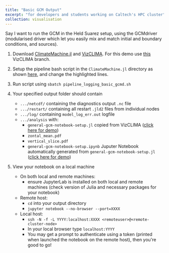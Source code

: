 ```yaml
---
title: "Basic GCM Output"
excerpt: "for developers and students working on Caltech's HPC cluster"
collection: visualisation
---
```


Say I want to run the GCM in the Held Suarez setup, using the GCMdriver (modularised driver which let you easily mix and match initial and boundary conditions, and sources).

1. Download [ClimateMachine.jl](https://github.com/CliMA/ClimateMachine.jl) and [VizCLIMA](https://github.com/CliMA/VizCLIMA.jl). For this demo use [this](https://github.com/CliMA/VizCLIMA.jl/tree/ln/prep-for-merge) VizCLIMA branch.

2. Setup the pipeline bash script in the `ClimateMachine.jl` directory as shown [here](https://github.com/CliMA/ClimateMachine.jl/blob/1d90c69dd687850c22c79a555c780919987b2e7a/pipeline_logging_basic_gcmd.sh#L20-L29), and change the highlighted lines.

3. Run script using `sbatch pipeline_logging_basic_gcmd.sh`

4. Your specified output folder should contain
    - `.../netcdf/` containing the diagnostics output `.nc` file
    - `.../restart/` containing all restart `.jld2` files from individual nodes
    - `.../log/` containing `model_log_err.out` logfile
    - `.../analysis` with:
        - `general-gcm-notebook-setup.jl` copied from VizCLIMA ([click here for demo](https://github.com/LenkaNovak/LenkaNovak.github.io/blob/master/files/general-gcm-notebook-setup.jl))
        - `zontal_mean.pdf`
        - `vertical_slice.pdf`
        - `general-gcm-notebook-setup.ipynb` Juputer Notebook automatically generated from `general-gcm-notebook-setup.jl` ([click here for demo](https://github.com/LenkaNovak/LenkaNovak.github.io/blob/master/files/general-gcm-notebook-setup.ipynb))

5. View your notebook on a local machine
    - On both local and remote machines:
        - ensure JupyterLab is installed on both local and remote machines (check version of Julia and necessary packages for your notebook)
    - Remote host:
        - `cd` into your output directory
        - ```jupyter notebook --no-browser --port=XXXX```
    - Local host:
        - ```ssh -N -f -L YYYY:localhost:XXXX <remoteuser>@<remote-cluster-node>```
        - In your local browser type ```localhost:YYYY```
        - You may get a prompt to authenticate using a token (printed when launched the notebook on the remote host), then you're good to go!
